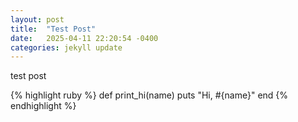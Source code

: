 ```yaml
---
layout: post
title:  "Test Post"
date:   2025-04-11 22:20:54 -0400
categories: jekyll update
---
```

test post


{% highlight ruby %}
def print_hi(name)
  puts "Hi, #{name}"
end
{% endhighlight %}
